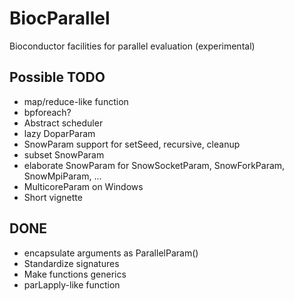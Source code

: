 BiocParallel
============

Bioconductor facilities for parallel evaluation (experimental)

Possible TODO
-------------

+ map/reduce-like function
+ bpforeach?
+ Abstract scheduler
+ lazy DoparParam
+ SnowParam support for setSeed, recursive, cleanup
+ subset SnowParam
+ elaborate SnowParam for SnowSocketParam, SnowForkParam, SnowMpiParam, ...
+ MulticoreParam on Windows
+ Short vignette

DONE
----

+ encapsulate arguments as ParallelParam()
+ Standardize signatures
+ Make functions generics
+ parLapply-like function
